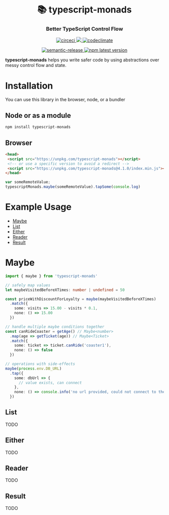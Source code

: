 <h1 align="center" style="border-bottom: none;">📚 typescript-monads</h1>
<h3 align="center">Better TypeScript Control Flow</h3>
<p align="center">
  <a href="https://circleci.com/gh/patrickmichalina/typescript-monads">
    <img alt="circeci" src="https://circleci.com/gh/patrickmichalina/typescript-monads.svg?style=shield">
  </a>
  <a href="https://codeclimate.com/github/patrickmichalina/typescript-monads/test_coverage">
    <img src="https://api.codeclimate.com/v1/badges/f40c9fff2927e49c3ea2/test_coverage" />
  </a>
  <a href="https://codeclimate.com/github/patrickmichalina/typescript-monads/maintainability">
    <img alt="codeclimate" src="https://api.codeclimate.com/v1/badges/f40c9fff2927e49c3ea2/maintainability">
  </a>
</p>
<p align="center">
  <a href="https://github.com/semantic-release/semantic-release">
    <img alt="semantic-release" src="https://img.shields.io/badge/%20%20%F0%9F%93%A6%F0%9F%9A%80-semantic--release-e10079.svg">
  </a>
  <a href="https://www.npmjs.com/package/typescript-monads">
    <img alt="npm latest version" src="https://img.shields.io/npm/v/typescript-monads/latest.svg">
  </a>
</p>

**typescript-monads** helps you write safer code by using abstractions over messy control flow and state.

# Installation
You can use this library in the browser, node, or a bundler

## Node or as a module
```bash
npm install typescript-monads
```

## Browser
```html
<head>
 <script src="https://unpkg.com/typescript-monads"></script>
 <!-- or use a specific version to avoid a redirect --> 
 <script src="https://unpkg.com/typescript-monads@4.1.0/index.min.js"></script>
</head>
```

```js
var someRemoteValue;
typescriptMonads.maybe(someRemoteValue).tapSome(console.log)
```

# Example Usage

* [Maybe](#maybe)
* [List](#list)
* [Either](#either)
* [Reader](#reader)
* [Result](#result)

# Maybe
```ts
import { maybe } from 'typescript-monads'

// safely map values
let maybeVisitedBeforeXTimes: number | undefined = 50

const priceWithDiscountForLoyalty = maybe(maybeVisitedBeforeXTimes)
  .match({
    some: visits => 15.00 - visits * 0.1,
    none: () => 15.00
  })

// handle multiple maybe conditions together
const canRideCoaster = getAge() // Maybe<number>
  .map(age => getTicket(age)) // Maybe<Ticket>
  .match({
    some: ticket => ticket.canRide('coaster1'),
    none: () => false
  })

// operations with side-effects
maybe(process.env.DB_URL)
  .tap({
    some: dbUrl => {
      // value exists, can connect
    },
    none: () => console.info('no url provided, could not connect to the database')
  })
```

## List
TODO

## Either
TODO

## Reader
TODO

## Result
TODO
